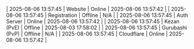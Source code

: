 | 2025-08-06 13:57:45 | Website | Online | 2025-08-06 13:57:42 |
| 2025-08-06 13:57:45 | Registration | Offline | N/A |
| 2025-08-06 13:57:45 | Auth Server | Online | 2025-08-06 13:57:42 |
| 2025-08-06 13:57:45 | Kezan (PvE) | Offline | 2025-08-03 17:58:02 |
| 2025-08-06 13:57:45 | Gurubashi (PvP) | Offline | N/A |
| 2025-08-06 13:57:45 | Cloudflare | Online | 2025-08-06 13:57:42 |
